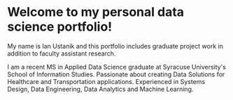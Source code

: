<h1>Welcome to my personal data science portfolio!</h1>
<p>My name is Ian Ustanik and this portfolio includes graduate project work in addition to faculty assistant research.</p>
<p>I am a recent MS in Applied Data Science graduate at Syracuse University's School of Information Studies. Passionate about creating Data Solutions for Healthcare and Transportation applications. Experienced in Systems Design, Data Engineering, Data Analytics and Machine Learning.</p>
